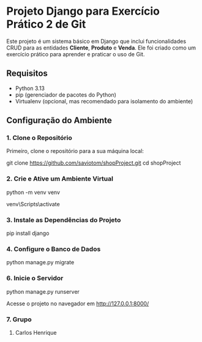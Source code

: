 # Projeto Django para Exercício Prático 2 de Git

Este projeto é um sistema básico em Django que inclui funcionalidades CRUD para as entidades **Cliente**, **Produto** e **Venda**. Ele foi criado como um exercício prático para aprender e praticar o uso de Git.

## Requisitos

- Python 3.13
- pip (gerenciador de pacotes do Python)
- Virtualenv (opcional, mas recomendado para isolamento do ambiente)

## Configuração do Ambiente

### 1. Clone o Repositório

Primeiro, clone o repositório para a sua máquina local:

git clone https://github.com/saviotom/shopProject.git
cd shopProject

### 2. Crie e Ative um Ambiente Virtual

python -m venv venv

venv\Scripts\activate

### 3. Instale as Dependências do Projeto

pip install django

### 4. Configure o Banco de Dados

python manage.py migrate

### 6. Inicie o Servidor

python manage.py runserver

Acesse o projeto no navegador em http://127.0.0.1:8000/

### 7. Grupo

1. Carlos Henrique







